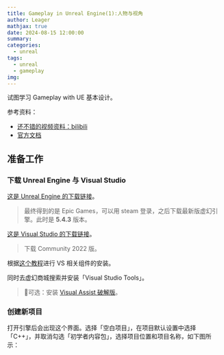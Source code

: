 ```yaml
---
title: Gameplay in Unreal Engine(1):人物与视角
author: Leager
mathjax: true
date: 2024-08-15 12:00:00
summary:
categories:
  - unreal
tags:
  - unreal
  - gameplay
img:
---
```


试图学习 Gameplay with UE 基本设计。

<!-- more -->

参考资料：

- [还不错的视频资料：bilibili](https://www.bilibili.com/video/BV1Rt421V7r2/?p=2&spm_id_from=pageDriver&vd_source=6c9ee957ce4e9589cb06ddc343edf771)
- [官方文档](https://www.unrealengine.com/zh-CN)

## 准备工作

### 下载 Unreal Engine 与 Visual Studio

[这是 Unreal Engine 的下载链接](https://www.unrealengine.com/zh-CN/download)。

> 最终得到的是 Epic Games，可以用 steam 登录，之后下载最新版虚幻引擎。此时是 **5.4.3** 版本。

[这是 Visual Studio 的下载链接](https://visualstudio.microsoft.com/zh-hans/vs/)。

> 下载 Community 2022 版。

根据[这个教程](https://dev.epicgames.com/documentation/zh-cn/unreal-engine/setting-up-visual-studio-development-environment-for-cplusplus-projects-in-unreal-engine)进行 VS 相关组件的安装。

同时去虚幻商城搜索并安装「Visual Studio Tools」。

> 🍕可选：安装 [Visual Assist 破解版](https://zhuanlan.zhihu.com/p/661815368)。

### 创建新项目

打开引擎后会出现这个界面。选择「空白项目」，在项目默认设置中选择「C++」，并取消勾选「初学者内容包」，选择项目位置和项目名称，如下图所示：